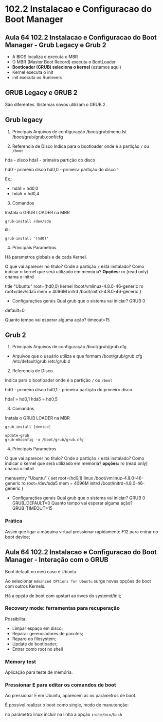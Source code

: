 # 102.2 Instalacao e Configuracao do Boot Manager 


## Aula 64 102.2 Instalacao e Configuracao do Boot Manager - Grub Legacy e Grub 2

- A BIOS localiza e executa o MBR
- O MBR (Master Boot Record) executa o BootLoader
- **Bootloader (GRUB) seleciona o kernel** (estamos aqui)
- Kernel executa o init
- init executa os Runlevels

## GRUB Legacy e GRUB 2

São diferentes. Sistemas novos utilizam o GRUB 2.

## Grub legacy

1. Principais Arquivos de configuração
/boot/grub/menu.lst
/boot/grub/grub.conf/cfg

2. Referencia de Disco
Indica para o bootloader onde é a partição `/` ou `/boot`

hda - disco
hda1 - primeira partição do disco

hd0 - primeiro disco
hd0,0 - primeira partição do disco 1

Ex.:
- hda1 = hd0,0
- hda5 = hd0,4


3. Comandos

Instala o GRUB LOADER na MBR

```console
grub-install /dev/sda

OU

grub-install '(hd0)'
```

4. Principais Parametros

Há parametros globais e de cada Kernel.

O que vai aparecer no titulo?
Onde a partição `/` está instalado?
Como indicar o kernel que será utilizado em memória?
**Opções:** ro (read only)
chama o initrd


title "Ubuntu" 
	root=(hd0,0)
	kernel /boot/vmlinuz-4.8.0-46-generic
	ro root=/dev/sda5 mem = 4096M 
	initrd /boot/initrd-4.8.0-46-generic
					}

- Configurações gerais
Qual grub que o sistema vai iniciar? GRUB 0

default=0 

Quanto tempo vai esperar alguma ação?
timeout=15


## Grub 2
1. Principais Arquivos de configuração
/boot/grub/grub.cfg

- Arquivos que o usuário utiliza e que formam /boot/grub/grub.cfg
/etc/default/grub
/etc/grub.d

2. Referencia de Disco

Indica para o bootloader onde é a partição `/` ou `/boot`

hd0 - primeiro disco
hd0,1 - primeira partição do primeiro disco

hda1 = hd0,1
hda5 = hd0,5

3. Comandos

Instala o GRUB LOADER na MBR

```console
grub-install [device]

update-grub
grub-mkconfig -o /boot/grub/grub.cfg
```

4. Principais Parametros

O que vai aparecer no titulo?
Onde a partição `/` está instalado?
Como indicar o kernel que será utilizado em memória?
**opções:** ro (read only)
chama o initrd

menuentry "Ubuntu" { set root=(hd0,1) 
					 linux /boot/vmlinuz-4.8.0-46-generic 
					 ro root=/dev/sda5 mem = 4096M 
					 initrd /boot/initrd-4.8.0-46-generic
					}

- Configurações gerais
Qual grub que o sistema vai iniciar? GRUB 0
GRUB_DEFAULT=0
Quanto tempo vai esperar alguma ação?
GRUB_TIMEOUT=15

### Prática

Assim que ligar a máquina virtual pressionar rapidamente F12 para entrar no boot device;


## Aula 64 102.2 Instalacao e Configuracao do Boot Manager - Interação com o GRUB

Boot default no meu caso é Ubuntu

Ao selecionar `Advanced OPtions for Ubuntu` surge novas opções de boot com outros Kernels.

Há a opção de boot com upstart ao inves do systemd/init;

### Recovery mode: ferramentas para recuperação

Possibilita:
- Limpar espaço em disco;
- Reparar gerenciadores de pacotes;
- Reparo do filesystem;
- Update do bootloader;
- Entrar como root no shell

### Memory test

Aplicação para teste de memória.

### Pressionar E para editar os comandos de boot

Ao pressionar E em Ubuntu, aparecem as os parâmetros de boot.

É possível realizar o boot como single, modo de manutenção:

no parâmetro linux incluir na linha a opção `init=/bin/bash`


